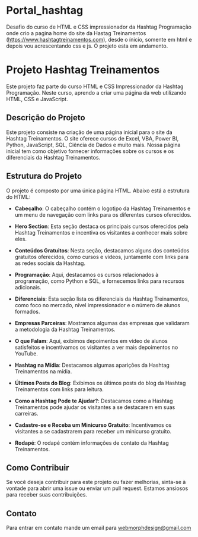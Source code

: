# Portal_hashtag

Desafio do curso de HTML e CSS impressionador da Hashtag Programação onde crio a pagina home do site da Hastag Treinamentos (https://www.hashtagtreinamentos.com),
desde o ínicio, somente em html e depois vou acrescentando css e js.
O projeto esta em andamento.

# Projeto Hashtag Treinamentos

Este projeto faz parte do curso HTML e CSS Impressionador da Hashtag Programação. Neste curso, aprendo a criar uma página da web utilizando HTML, CSS e JavaScript.

## Descrição do Projeto

Este projeto consiste na criação de uma página inicial para o site da Hashtag Treinamentos. O site oferece cursos de Excel, VBA, Power BI, Python, JavaScript, SQL, Ciência de Dados e muito mais. Nossa página inicial tem como objetivo fornecer informações sobre os cursos e os diferenciais da Hashtag Treinamentos.

## Estrutura do Projeto

O projeto é composto por uma única página HTML. Abaixo está a estrutura do HTML:

- **Cabeçalho**: O cabeçalho contém o logotipo da Hashtag Treinamentos e um menu de navegação com links para os diferentes cursos oferecidos.

- **Hero Section**: Esta seção destaca os principais cursos oferecidos pela Hashtag Treinamentos e incentiva os visitantes a conhecer mais sobre eles.

- **Conteúdos Gratuitos**: Nesta seção, destacamos alguns dos conteúdos gratuitos oferecidos, como cursos e vídeos, juntamente com links para as redes sociais da Hashtag.

- **Programação**: Aqui, destacamos os cursos relacionados à programação, como Python e SQL, e fornecemos links para recursos adicionais.

- **Diferenciais**: Esta seção lista os diferenciais da Hashtag Treinamentos, como foco no mercado, nível impressionador e o número de alunos formados.

- **Empresas Parceiras**: Mostramos algumas das empresas que validaram a metodologia da Hashtag Treinamentos.

- **O que Falam**: Aqui, exibimos depoimentos em vídeo de alunos satisfeitos e incentivamos os visitantes a ver mais depoimentos no YouTube.

- **Hashtag na Mídia**: Destacamos algumas aparições da Hashtag Treinamentos na mídia.

- **Últimos Posts do Blog**: Exibimos os últimos posts do blog da Hashtag Treinamentos com links para leitura.

- **Como a Hashtag Pode te Ajudar?**: Destacamos como a Hashtag Treinamentos pode ajudar os visitantes a se destacarem em suas carreiras.

- **Cadastre-se e Receba um Minicurso Gratuito**: Incentivamos os visitantes a se cadastrarem para receber um minicurso gratuito.

- **Rodapé**: O rodapé contém informações de contato da Hashtag Treinamentos.

## Como Contribuir

Se você deseja contribuir para este projeto ou fazer melhorias, sinta-se à vontade para abrir uma issue ou enviar um pull request. Estamos ansiosos para receber suas contribuições.

## Contato

Para entrar em contato mande um email para webmorphdesign@gmail.com
